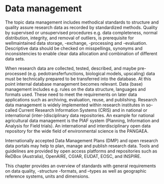 # Data management

The topic data management includes methodical standards to structure and quality assure research data as recorded by
standardized methods. Quality by supervised or unsupervised procedures e.g. data completeness, normal distribution,
integrity, and removal of outliers, is prerequisite for wellmaintained data storage, -exchange, -processing and
-evaluation. Descriptive data should be checked on misspellings, synonyms and inconsistencies to enable clear data
allocation and combination of different data sets.

When research data are collected, tested, described, and maybe pre-processed (e.g. pedotransferfunctions, biological
models, upscaling) data must be technically prepared to be transferred into the database. At this point internal
database management becomes relevant. Data (base) management includes e.g. rules on the data structure, languages and
formats used. These need to meet the requirements on later data applications such as archiving, evaluation, reuse, and
publishing. Research data management is widely implemented within research institutes in so-called Current Research
Information Systems (CRIS) and in national or international (inter-)disciplinary data repositories. An example for
national agricultural data management is the PIAF system (Planning, Information and Analysis for Field trials). An
international and interdisciplinary open data repository for the wide field of environmental science is the PANGAEA.

Internationally accepted Data Management Plans (DMP) and open research data portals may help to plan, manage and publish
research data. Tools and guidelines are provided by open access platforms and repositories such as ReDBox (Australia),
OpenAIRE, CGIAR, EUDAT, EOSC, and INSPIRE.

This chapter provides an overview of standards with general requirements on data quality, -structure -formats, and
–types as well as geographic reference systems, units and dimensions.
